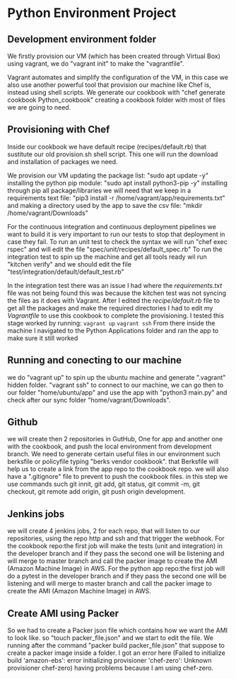 # Python Environment Project

## Development environment folder

We firstly provision our VM (which has been created through Virtual Box) using vagrant, we do "vagrant init" to make the "vagrantfile".

Vagrant automates and simplify the configuration of the VM, in this case we also use another powerful tool that provision our machine like Chef is, instead using shell scripts.
We generate our cookbook with "chef generate cookbook Python_cookbook" creating a cookbook folder with most of files we are going to need.


## Provisioning with Chef

Inside our cookbook we have default recipe (recipes/default.rb) that sustitute our old provision.sh shell script.
This one will run the download and installation of packages we need.

We provision our VM updating the package list: "sudo apt update -y"
installing the python pip module: "sudo apt install python3-pip -y"
installing through pip all package/libraries we will need that we keep in a requirements text file: "pip3 install -r /home/vagrant/app/requirements.txt"
and making a directory used by the app to save the csv file: "mkdir /home/vagrant/Downloads"


For the continuous integration and continuous deployment pipelines we want to build it is very important to run our tests to stop that deployment in case they fail.
To run an unit test to check the syntax we will run "chef exec rspec" and will edit the file "spec/unit/recipes/default_spec.rb"
To run the integration test to spin up the machine and get all tools ready wil run "kitchen verify" and we should edit the file "test/integration/default/default_test.rb"

In the integration test there was an issue I had where the *requirements.txt* file was not being found this was because the kitchen test was not syncing the files as it does with Vagrant.
After I edited the *recipe/default.rb* file to get all the packages and make the required directories I had to edit my *Vagrantfile* to use this cookbook to complete the provisioning. I tested this stage worked by running:
`vagrant up`
`vagrant ssh`
From there inside the machine I navigated to the Python Applications folder and ran the app to make sure it still worked

## Running and conecting to our machine
we do "vagrant up" to spin up the ubuntu machine and generate ".vagrant" hidden folder.
"vagrant ssh" to connect to our machine, we can go then to our folder "home/ubuntu/app" and use the app with "python3 main.py" and check after our sync folder "home/vagrant/Downloads".

## Github
we will create then 2 repositories in GutHub, One for app and another one with the cookbook, and push the local environment from development branch.
We need to generate certain useful files in our environment such berksfile or policyfile typing "berks vendor cookbook".
that Berksfile will help us to create a link from the app repo to the cookbook repo.
we will also have a ".gitignore" file to prevent to push the cookbook files.
in this step we use commands such git innit, git add, git status, git commit -m, git checkout, git remote add origin, git push origin development.

## Jenkins jobs
we will create 4 jenkins jobs, 2 for each repo, that will listen to our repositories, using the repo http and ssh and that trigger the webhook.
For the cookbook repo:the first job will make the tests (unit and integration) in the developer branch and if they pass the second one will be listening and will merge to master branch and call the packer image to create the AMI (Amazon Machine Image) in AWS.
For the python app repo:the first job will do a pytest in the developer branch and if they pass the second one will be listening and will merge to master branch and call the packer image to create the AMI (Amazon Machine Image) in AWS.

## Create AMI using Packer
So we had to create a Packer json file which contains how we want the AMI to look like. so "touch packer_file.json" and we start to edit the file.
We running after the command "packer build packer_file.json" that suppose to create a packer image inside a folder.
I got an error here (Failed to initialize build 'amazon-ebs': error initializing provisioner 'chef-zero': Unknown provisioner chef-zero) having problems because I am using chef-zero. 



